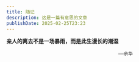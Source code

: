 ```yaml
---
title: 随记
description: 这是一篇有意思的文章
publishDate: 2025-02-25T23:23
---
```

**亲人的离去不是一场暴雨，而是此生漫长的潮湿**

                                             ——余华
